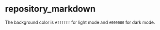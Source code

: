 # repository_markdown
The background color is `#ffffff` for light mode and `#000000` for dark mode.
